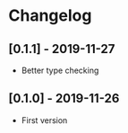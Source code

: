 # Changelog

## [0.1.1] - 2019-11-27
- Better type checking


## [0.1.0] - 2019-11-26
- First version
